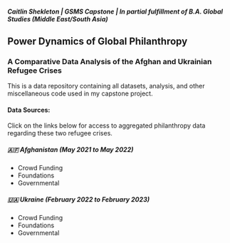 #### *Caitlin Shekleton | GSMS Capstone | In partial fulfillment of B.A. Global Studies (Middle East/South Asia)*

## **Power Dynamics of Global Philanthropy**
### **A Comparative Data Analysis of the Afghan and Ukrainian Refugee Crises**

This is a data repository containing all datasets, analysis, and other miscellaneous code used in my capstone project.

#### Data Sources: 
Click on the links below for access to aggregated philanthropy data regarding these two refugee crises.

##### 🇦🇫 Afghanistan (May 2021 to May 2022)
- Crowd Funding
- Foundations
- Governmental

##### 🇺🇦 Ukraine (February 2022 to February 2023)
- Crowd Funding
- Foundations
- Governmental

